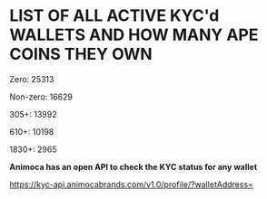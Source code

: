 # LIST OF ALL ACTIVE KYC'd WALLETS AND HOW MANY APE COINS THEY OWN

Zero: 25313

Non-zero: 16629

305+: 13992

610+: 10198

1830+: 2965

**Animoca has an open API to check the KYC status for any wallet**

https://kyc-api.animocabrands.com/v1.0/profile/?walletAddress=